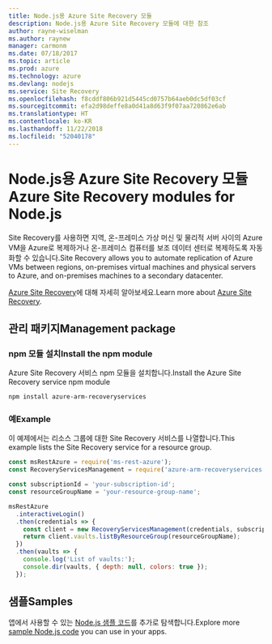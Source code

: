 ```yaml
---
title: Node.js용 Azure Site Recovery 모듈
description: Node.js용 Azure Site Recovery 모듈에 대한 참조
author: rayne-wiselman
ms.author: raynew
manager: carmonm
ms.date: 07/18/2017
ms.topic: article
ms.prod: azure
ms.technology: azure
ms.devlang: nodejs
ms.service: Site Recovery
ms.openlocfilehash: f8cddf806b921d5445cd0757b64aeb0dc5df03cf
ms.sourcegitcommit: efa2d98deffe8a0d41a8d63f9f07aa720862e6ab
ms.translationtype: HT
ms.contentlocale: ko-KR
ms.lasthandoff: 11/22/2018
ms.locfileid: "52040178"
---
```

# <a name="azure-site-recovery-modules-for-nodejs"></a><span data-ttu-id="921ab-103">Node.js용 Azure Site Recovery 모듈</span><span class="sxs-lookup"><span data-stu-id="921ab-103">Azure Site Recovery modules for Node.js</span></span>

<span data-ttu-id="921ab-104">Site Recovery를 사용하면 지역, 온-프레미스 가상 머신 및 물리적 서버 사이의 Azure VM을 Azure로 복제하거나 온-프레미스 컴퓨터를 보조 데이터 센터로 복제하도록 자동화할 수 있습니다.</span><span class="sxs-lookup"><span data-stu-id="921ab-104">Site Recovery allows you to automate replication of Azure VMs between regions, on-premises virtual machines and physical servers to Azure, and on-premises machines to a secondary datacenter.</span></span>

<span data-ttu-id="921ab-105">[Azure Site Recovery](https://docs.microsoft.com/azure/site-recovery/site-recovery-overview)에 대해 자세히 알아보세요.</span><span class="sxs-lookup"><span data-stu-id="921ab-105">Learn more about [Azure Site Recovery](https://docs.microsoft.com/azure/site-recovery/site-recovery-overview).</span></span>

## <a name="management-package"></a><span data-ttu-id="921ab-106">관리 패키지</span><span class="sxs-lookup"><span data-stu-id="921ab-106">Management package</span></span>

### <a name="install-the-npm-module"></a><span data-ttu-id="921ab-107">npm 모듈 설치</span><span class="sxs-lookup"><span data-stu-id="921ab-107">Install the npm module</span></span>

<span data-ttu-id="921ab-108">Azure Site Recovery 서비스 npm 모듈을 설치합니다.</span><span class="sxs-lookup"><span data-stu-id="921ab-108">Install the Azure Site Recovery service npm module</span></span>

```bash
npm install azure-arm-recoveryservices
```

### <a name="example"></a><span data-ttu-id="921ab-109">예</span><span class="sxs-lookup"><span data-stu-id="921ab-109">Example</span></span>

<span data-ttu-id="921ab-110">이 예제에서는 리소스 그룹에 대한 Site Recovery 서비스를 나열합니다.</span><span class="sxs-lookup"><span data-stu-id="921ab-110">This example lists the Site Recovery service for a resource group.</span></span>

```javascript
const msRestAzure = require('ms-rest-azure');
const RecoveryServicesManagement = require('azure-arm-recoveryservices');

const subscriptionId = 'your-subscription-id';
const resourceGroupName = 'your-resource-group-name';

msRestAzure
  .interactiveLogin()
  .then(credentials => {
    const client = new RecoveryServicesManagement(credentials, subscriptionId);
    return client.vaults.listByResourceGroup(resourceGroupName);
  })
  .then(vaults => {
    console.log('List of vaults:');
    console.dir(vaults, { depth: null, colors: true });
  });
```

## <a name="samples"></a><span data-ttu-id="921ab-111">샘플</span><span class="sxs-lookup"><span data-stu-id="921ab-111">Samples</span></span>

<span data-ttu-id="921ab-112">앱에서 사용할 수 있는 [Node.js 샘플 코드](https://azure.microsoft.com/resources/samples/?platform=nodejs)를 추가로 탐색합니다.</span><span class="sxs-lookup"><span data-stu-id="921ab-112">Explore more [sample Node.js code](https://azure.microsoft.com/resources/samples/?platform=nodejs) you can use in your apps.</span></span>
